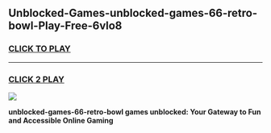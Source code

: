 
## Unblocked-Games-unblocked-games-66-retro-bowl-Play-Free-6vlo8
<h3>
<a href="https://premium76.site?title=unblocked-games-66-retro-bowl&ref=20A">CLICK TO PLAY</a></h3>
<hr>

<h3>
<a href="https://premium76.site?title=unblocked-games-66-retro-bowl&ref=20A">CLICK 2 PLAY</a>
  
</h3>

<a href="https://premium76.site?title=unblocked-games-66-retro-bowl&ref=20A"><img src="https://clearcache.store/games.png"></a>


**unblocked-games-66-retro-bowl games unblocked: Your Gateway to Fun and Accessible Online Gaming**
